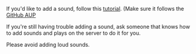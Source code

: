 If you'd like to add a sound, follow this [tutorial](https://github.com/Metastruct/garrysmod-chatsounds/blob/master/HOW%20TO%20ADD%20SOUNDS.txt). (Make sure it follows the [GitHub AUP](https://docs.github.com/en/site-policy/acceptable-use-policies/github-acceptable-use-policies#2-content-restrictions)

If you're still having trouble adding a sound, ask someone that knows how to add sounds and plays on the server to do it for you.

Please avoid adding loud sounds.
